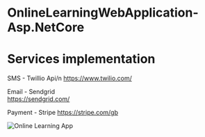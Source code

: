 # OnlineLearningWebApplication-Asp.NetCore

# Services implementation
 
  SMS - Twillio Api/n 
  https://www.twilio.com/
  
  Email - Sendgrid  
  https://sendgrid.com/
  
  Payment - Stripe
  https://stripe.com/gb

  ![Online Learning App](https://user-images.githubusercontent.com/33688458/85856376-5af0cd80-b7d1-11ea-8400-0eaaa7963daf.png)
